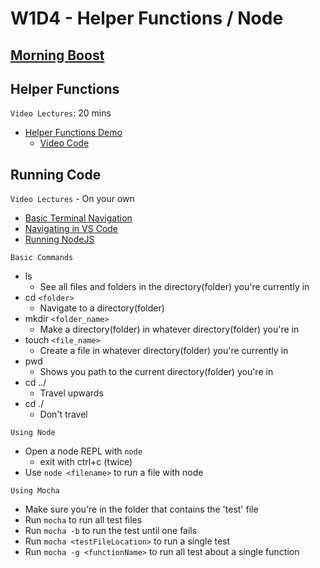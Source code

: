 # W1D4 - Helper Functions / Node

## [Morning Boost]

## Helper Functions

`Video Lectures`: 20 mins

- [Helper Functions Demo]
  - [Video Code](./code-it-out/helperFunction.js)

## Running Code

`Video Lectures` - On your own

- [Basic Terminal Navigation]
- [Navigating in VS Code]
- [Running NodeJS]

`Basic Commands`

- ls
  - See all files and folders in the directory(folder) you're currently in
- cd `<folder>`
  - Navigate to a directory(folder)
- mkdir `<folder_name>`
  - Make a directory(folder) in whatever directory(folder) you're in
- touch `<file_name>`
  - Create a file in whatever directory(folder) you're currently in
- pwd
  - Shows you path to the current directory(folder) you're in
- cd ../
  - Travel upwards
- cd ./
  - Don't travel

`Using Node`

- Open a node REPL with `node`
  - exit with ctrl+c (twice)
- Use `node <filename>` to run a file with node

`Using Mocha`

- Make sure you're in the folder that contains the 'test' file
- Run `mocha` to run all test files
- Run `mocha -b` to run the test until one fails
- Run `mocha <testFileLocation>` to run a single test
- Run `mocha -g <functionName>` to run all test about a single function

[Morning Boost]: https://open.appacademy.io/learn/js-py---jun-2022-cohort-1-online/week-1---intro-to-javascript/thursday-morning-boost
[Helper Functions Demo]: https://open.appacademy.io/learn/js-py---jun-2022-cohort-1-online/week-1---intro-to-javascript/helper-functions-demo
[Basic Terminal Navigation]: https://open.appacademy.io/learn/js-py---jun-2022-cohort-1-online/week-2---intro-to-javascript/basic-terminal-navigation
[Navigating in VS Code]: https://open.appacademy.io/learn/js-py---jun-2022-cohort-1-online/week-2---intro-to-javascript/navigating-in-vs-code
[Running NodeJS]: https://open.appacademy.io/learn/js-py---jun-2022-cohort-1-online/week-2---intro-to-javascript/running-nodejs
